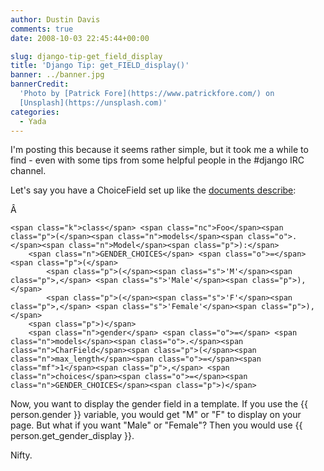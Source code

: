 ```yaml
---
author: Dustin Davis
comments: true
date: 2008-10-03 22:45:44+00:00

slug: django-tip-get_field_display
title: 'Django Tip: get_FIELD_display()'
banner: ../banner.jpg
bannerCredit:
  'Photo by [Patrick Fore](https://www.patrickfore.com/) on
  [Unsplash](https://unsplash.com)'
categories:
  - Yada
---
```


I'm posting this because it seems rather simple, but it took me a while to
find - even with some tips from some helpful people in the #django IRC channel.

Let's say you have a ChoiceField set up like the
[documents describe](http://docs.djangoproject.com/en/dev/ref/models/fields/#choices):

Â

    <span class="k">class</span> <span class="nc">Foo</span><span class="p">(</span><span class="n">models</span><span class="o">.</span><span class="n">Model</span><span class="p">):</span>
        <span class="n">GENDER_CHOICES</span> <span class="o">=</span> <span class="p">(</span>
            <span class="p">(</span><span class="s">'M'</span><span class="p">,</span> <span class="s">'Male'</span><span class="p">),</span>
            <span class="p">(</span><span class="s">'F'</span><span class="p">,</span> <span class="s">'Female'</span><span class="p">),</span>
        <span class="p">)</span>
        <span class="n">gender</span> <span class="o">=</span> <span class="n">models</span><span class="o">.</span><span class="n">CharField</span><span class="p">(</span><span class="n">max_length</span><span class="o">=</span><span class="mf">1</span><span class="p">,</span> <span class="n">choices</span><span class="o">=</span><span class="n">GENDER_CHOICES</span><span class="p">)</span>

Now, you want to display the gender field in a template. If you use the
{{ person.gender }} variable, you would get "M" or "F" to display on your page.
But what if you want "Male" or "Female"? Then you would use
{{ person.get_gender_display }}.

Nifty.
